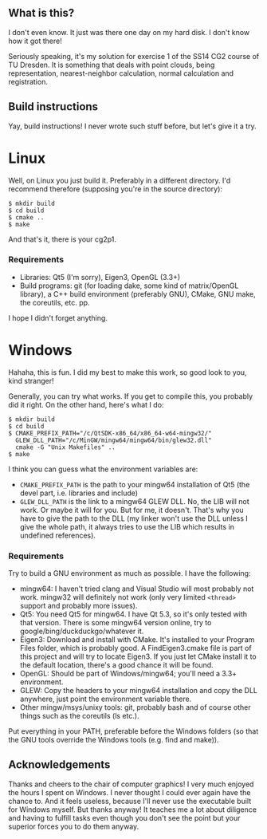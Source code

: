 What is this?
-------------

I don't even know. It just was there one day on my hard disk. I don't know how
it got there!

Seriously speaking, it's my solution for exercise 1 of the SS14 CG2 course of TU
Dresden. It is something that deals with point clouds, being representation,
nearest-neighbor calculation, normal calculation and registration.


Build instructions
------------------

Yay, build instructions! I never wrote such stuff before, but let's give it a
try.


Linux
=====

Well, on Linux you just build it. Preferably in a different directory. I'd
recommend therefore (supposing you're in the source directory):

    $ mkdir build
    $ cd build
    $ cmake ..
    $ make

And that's it, there is your cg2p1.


### Requirements

* Libraries: Qt5 (I'm sorry), Eigen3, OpenGL (3.3+)
* Build programs: git (for loading dake, some kind of matrix/OpenGL library),
  a C++ build environment (preferably GNU), CMake, GNU make, the coreutils,
  etc. pp.

I hope I didn't forget anything.


Windows
=======

Hahaha, this is fun. I did my best to make this work, so good look to you, kind
stranger!

Generally, you can try what works. If you get to compile this, you probably did
it right. On the other hand, here's what I do:

    $ mkdir build
    $ cd build
    $ CMAKE_PREFIX_PATH="/c/QtSDK-x86_64/x86_64-w64-mingw32/"
      GLEW_DLL_PATH="/c/MinGW/mingw64/mingw64/bin/glew32.dll"
      cmake -G "Unix Makefiles" ..
    $ make

I think you can guess what the environment variables are:

* `CMAKE_PREFIX_PATH` is the path to your mingw64 installation of Qt5 (the devel
  part, i.e. libraries and include)
* `GLEW_DLL_PATH` is the link to a mingw64 GLEW DLL. No, the LIB will not work.
  Or maybe it will for you. But for me, it doesn't. That's why you have to give
  the path to the DLL (my linker won't use the DLL unless I give the whole path,
  it always tries to use the LIB which results in undefined references).


### Requirements

Try to build a GNU environment as much as possible. I have the following:

* mingw64: I haven't tried clang and Visual Studio will most probably not work.
  mingw32 will definitely not work (only very limited `<thread>` support and
  probably more issues).
* Qt5: You need Qt5 for mingw64. I have Qt 5.3, so it's only tested with that
  version. There is some mingw64 version online, try to
  google/bing/duckduckgo/whatever it.
* Eigen3: Download and install with CMake. It's installed to your Program Files
  folder, which is probably good. A FindEigen3.cmake file is part of this
  project and will try to locate Eigen3. If you just let CMake install it to the
  default location, there's a good chance it will be found.
* OpenGL: Should be part of Windows/mingw64; you'll need a 3.3+ environment.
* GLEW: Copy the headers to your mingw64 installation and copy the DLL anywhere,
  just point the environment variable there.
* Other mingw/msys/unixy tools: git, probably bash and of course other things
  such as the coreutils (ls etc.).

Put everything in your PATH, preferable before the Windows folders (so that the
GNU tools override the Windows tools (e.g. find and make)).



Acknowledgements
----------------

Thanks and cheers to the chair of computer graphics! I very much enjoyed the
hours I spent on Windows. I never thought I could ever again have the chance to.
And it feels useless, because I'll never use the executable built for Windows
myself. But thanks anyway! It teaches me a lot about diligence and having to
fulfill tasks even though you don't see the point but your superior forces you
to do them anyway.
